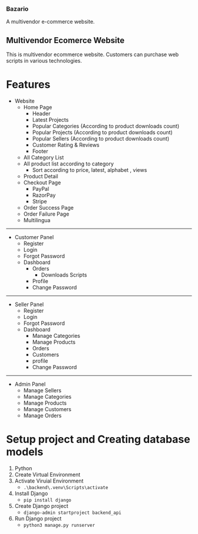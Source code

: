 ### Bazario
A multivendor e-commerce website.

## Multivendor Ecomerce Website
This is multivendor ecommerce website. Customers can purchase web scripts in various technologies.

# Features
-   Website
    -   Home Page
        -   Header
        -   Latest Projects
        -   Popular Categories (According to product downloads count)
        -   Popular Projects (According to product downloads count)
        -   Popular Sellers (According to product downloads count)
        -   Customer Rating & Reviews
        -   Footer
    -   All Category List
    -   All product list according to category
        -   Sort according to price, latest, alphabet , views
    -   Product Detail
    -   Checkout Page
        -   PayPal
        -   RazorPay
        -   Stripe
    -   Order Success Page
    -   Order Failure Page
    -   Multilingua
------------------------------------------------
-   Customer Panel
    -   Register
    -   Login
    -   Forgot Password
    -   Dashboard
        -   Orders
            -   Downloads Scripts
        -   Profile
        -   Change Password
------------------------------------------------
-   Seller Panel
    -   Register
    -   Login
    -   Forgot Password
    -   Dashboard
        -   Manage Categories
        -   Manage Products
        -   Orders
        -   Customers
        -   profile
        -   Change Password
------------------------------------------------
-   Admin Panel
    -   Manage Sellers
    -   Manage Categories
    -   Manage Products
    -   Manage Customers
    -   Manage Orders

# Setup project and Creating database models
1. Python
2. Create Virtual Environment
3. Activate Viruial Environment
    -   `.\backend\.venv\Scripts\activate`
4. Install Django
    -   `pip install django`
5. Create Django project
    -   `django-admin startproject backend_api`
6. Run Django project
    -   `python3 manage.py runserver`